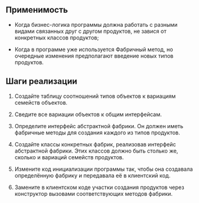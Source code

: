 ## Применимость

- Когда бизнес-логика программы должна работать с разными видами связанных друг 
  с другом продуктов, не завися от конкретных классов продуктов;
    
- Когда в программе уже используется Фабричный метод, 
  но очередные изменения предполагают введение новых типов продуктов.
  
## Шаги реализации
1. Создайте таблицу соотношений типов объектов к вариациям семейств объектов.

2. Сведите все вариации объектов к общим интерфейсам.

3. Определите интерфейс абстрактной фабрики. 
Он должен иметь фабричные методы для создания каждого из типов продуктов.

4. Создайте классы конкретных фабрик, реализовав интерфейс абстрактной фабрики. 
   Этих классов должно быть столько же, сколько и вариаций семейств продуктов.

5. Измените код инициализации программы так, чтобы она создавала определённую фабрику и передавала её в клиентский код.

6. Замените в клиентском коде участки создания продуктов через 
конструктор вызовами соответствующих методов фабрики.